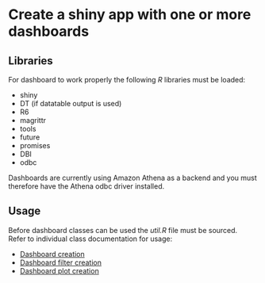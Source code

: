 # Create a shiny app with one or more dashboards
## Libraries
For dashboard to work properly the following *R* libraries must be loaded:
- shiny
- DT (if datatable output is used)
- R6
- magrittr
- tools
- future
- promises
- DBI
- odbc

Dashboards are currently using Amazon Athena as a backend and you must therefore have the Athena odbc driver installed.

## Usage
Before dashboard classes can be used the *util.R* file must be sourced.  
Refer to individual class documentation for usage:
- [Dashboard creation](create_dashboard.md)  
- [Dashboard filter creation](create_filter.md)  
- [Dashboard plot creation](create_plot.md)  
